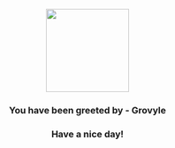 <p align="center">
            <img src="https://raw.githubusercontent.com/PokeAPI/sprites/master/sprites/pokemon/253.png" width="150" height="150">
          </p>
          <h3 align="center">You have been greeted by - <b>Grovyle</b></h3>
          <h3 align="center">Have a nice day!</h3>
        